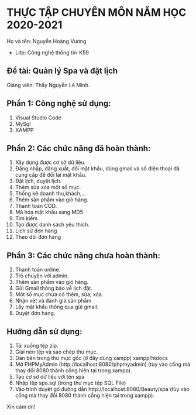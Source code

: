 # THỰC TẬP CHUYÊN MÔN NĂM HỌC 2020-2021
Họ và tên: Nguyễn Hoàng Vương
     
* Lớp: Công nghệ thông tin-K59

## Đề tài: Quản lý Spa và đặt lịch
Giảng viên: Thầy Nguyễn Lê Minh. 

## Phần 1: Công nghệ sử dụng:
1. Visual Studio Code
2. MySql
3. XAMPP

## Phần 2: Các chức năng đã hoàn thành:
1. Xây dựng được cơ sở dữ liệu.
2. Đăng nhập, đăng xuất, đổi mật khẩu, dùng gmail và số điện thoại đã cung cấp để đổi lại mật khẩu.
3. Đặt lịch, duyệt lịch.
4. Thêm sửa xóa một số mục.
5. Thống kê doanh thu,khách,...
6. Thêm sản phẩm vào giỏ hàng.
7. Thanh toán COD.
8. Mã hóa mật khẩu sang MD5
9. Tìm kiếm.
10. Tạo được danh sách yêu thích.
11. Lịch sử đơn hàng
12. Theo dõi đơn hàng


## Phần 3: Các chức năng chưa hoàn thành:
1. Thanh toán online.
2. Trò chuyện với admin.
3. Thêm sản phẩm vào giỏ hàng.
4. Gửi Gmail thông báo về lịch đặt.
5. Một số mục chưa có thêm, sửa, xóa.
6. Nhận xét và đánh giá sản phẩm
7. Lấy mật khẩu thông qua gửi gmail.
8. Duyệt đơn hàng.


## Hướng dẫn sử dụng:
1. Tải xuống tệp zip.
2. Giải nén tệp và sao chép thư mục.
3. Dán bên trong thư mục gốc (ở đây dùng xampp)  xampp/htdocs
4. Mở PHPMyAdmin (http://localhost:8080/phpmyadmin) (tùy vào cổng mà thay đổi 8080 thành cổng hiện tại trong xampp).
5. Tạo cơ sở dữ liệu với tên spa
6. Nhập tệp spa.sql (trong thư mục tệp SQL File)
7. Vào trình duyệt gõ đường dẫn http://localhost:8080/Beauty/spa  (tùy vào cổng mà thay đổi 8080 thành cổng hiện tại trong xampp).


Xin cám ơn!
